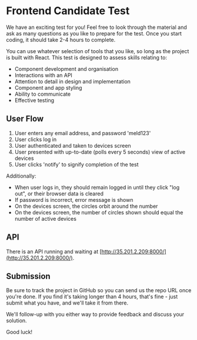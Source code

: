 Frontend Candidate Test
===

We have an exciting test for you! Feel free to look through the material and
ask as many questions as you like to prepare for the test. Once you start
coding, it should take 2-4 hours to complete.

You can use whatever selection of tools that you like, so long as the project is built with React. This test is designed to assess skills relating to:

- Component development and organisation
- Interactions with an API
- Attention to detail in design and implementation
- Component and app styling
- Ability to communicate
- Effective testing

User Flow
---
1. User enters any email address, and password 'meld123'
2. User clicks log in
3. User authenticated and taken to devices screen
4. User presented with up-to-date (polls every 5 seconds) view of active devices
5. User clicks 'notify' to signify completion of the test

Additionally:
- When user logs in, they should remain logged in until they click "log out", or their browser data is cleared
- If password is incorrect, error message is shown
- On the devices screen, the circles orbit around the number
- On the devices screen, the number of circles shown should equal the number of active devices

API
---
There is an API running and waiting at [http://35.201.2.209:8000/](http://35.201.2.209:8000/).

Submission
---

Be sure to track the project in GitHub so you can send us the repo URL once
you're done. If you find it's taking longer than 4 hours, that's fine - just
submit what you have, and we'll take it from there.

We'll follow-up with you either way to provide feedback and discuss your
solution.


Good luck!